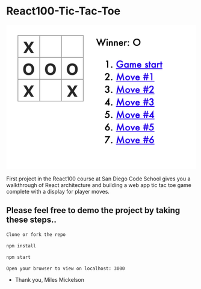 # React100-Tic-Tac-Toe

![](images/ProjectScreenshot.png)

First project in the React100 course at San Diego Code School gives you a walkthrough of React 
architecture and building a web app tic tac toe game complete with a display for player moves.

## Please feel free to demo the project by taking these steps..
```
Clone or fork the repo
```
```
npm install
```
```
npm start
```
```
Open your browser to view on localhost: 3000
```
* Thank you, Miles Mickelson
